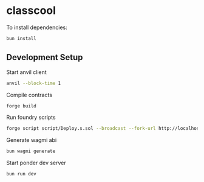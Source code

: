 # classcool

To install dependencies:

```bash
bun install
```

## Development Setup

Start anvil client

```sh
anvil --block-time 1
```

Compile contracts

```sh
forge build
```

Run foundry scripts

```sh
forge script script/Deploy.s.sol --broadcast --fork-url http://localhost:8545 --private-key 0xac0974bec39a17e36ba4a6b4d238ff944bacb478cbed5efcae784d7bf4f2ff80

```

Generate wagmi abi

```sh
bun wagmi generate
```

Start ponder dev server

```bash
bun run dev
```
